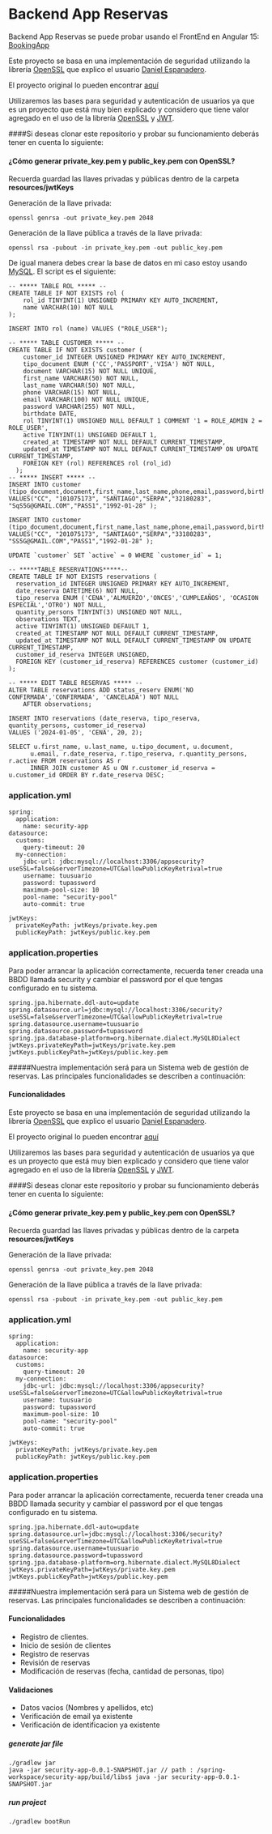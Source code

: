 
# Backend App Reservas

Backend App Reservas se puede probar usando el FrontEnd en Angular 15: [BookingApp](https://gitlab.com/myfirstgroupp/bookingapp.git)

Este proyecto se basa en una implementación de seguridad utilizando la librería [OpenSSL](https://www.openssl.org/) que explico el usuario [Daniel Espanadero](https://github.com/DanielEspanadero).

El proyecto original lo pueden encontrar [aquí](https://github.com/DanielEspanadero/spring-security)

Utilizaremos las bases para seguridad y autenticación de usuarios ya que es un proyecto que está muy bien explicado y considero que tiene valor agregado en el uso de la librería [OpenSSL](https://www.openssl.org/) y [JWT](https://jwt.io/).


####Si deseas clonar este repositorio y probar su funcionamiento deberás tener en cuenta lo siguiente:

#### ¿Cómo generar private_key.pem y public_key.pem con OpenSSL?

Recuerda guardad las llaves privadas y públicas dentro de la carpeta **resources/jwtKeys**

Generación de la llave privada:

```
openssl genrsa -out private_key.pem 2048

```

Generación de la llave pública a través de la llave privada:

```
openssl rsa -pubout -in private_key.pem -out public_key.pem

```

De igual manera debes crear la base de datos en mi caso estoy usando [MySQL](https://dev.mysql.com/). El script es el siguiente: 

``` 
-- ***** TABLE ROL ***** --
CREATE TABLE IF NOT EXISTS rol (
	rol_id TINYINT(1) UNSIGNED PRIMARY KEY AUTO_INCREMENT,
	name VARCHAR(10) NOT NULL
);

INSERT INTO rol (name) VALUES ("ROLE_USER");

-- ***** TABLE CUSTOMER ***** --
CREATE TABLE IF NOT EXISTS customer (
    customer_id INTEGER UNSIGNED PRIMARY KEY AUTO_INCREMENT,
    tipo_document ENUM ('CC','PASSPORT','VISA') NOT NULL,
    document VARCHAR(15) NOT NULL UNIQUE,
    first_name VARCHAR(50) NOT NULL,
    last_name VARCHAR(50) NOT NULL,
    phone VARCHAR(15) NOT NULL,
    email VARCHAR(100) NOT NULL UNIQUE,
    password VARCHAR(255) NOT NULL,
    birthdate DATE,
    rol TINYINT(1) UNSIGNED NULL DEFAULT 1 COMMENT '1 = ROLE_ADMIN 2 = ROLE_USER',
    active TINYINT(1) UNSIGNED DEFAULT 1,
    created_at TIMESTAMP NOT NULL DEFAULT CURRENT_TIMESTAMP,
    updated_at TIMESTAMP NOT NULL DEFAULT CURRENT_TIMESTAMP ON UPDATE CURRENT_TIMESTAMP,
    FOREIGN KEY (rol) REFERENCES rol (rol_id)
  );
-- ***** INSERT ***** --
INSERT INTO customer (tipo_document,document,first_name,last_name,phone,email,password,birthdate)
VALUES("CC", "101075173", "SANTIAGO","SERPA","32180283", "SqS5G@GMAIL.COM","PASS1","1992-01-28" );

INSERT INTO customer (tipo_document,document,first_name,last_name,phone,email,password,birthdate)
VALUES("CC", "201075173", "SANTIAGO","SERPA","33180283", "SS5G@GMAIL.COM","PASS1","1992-01-28" );

UPDATE `customer` SET `active` = 0 WHERE `customer_id` = 1;

-- *****TABLE RESERVATIONS*****--
CREATE TABLE IF NOT EXISTS reservations (
  reservation_id INTEGER UNSIGNED PRIMARY KEY AUTO_INCREMENT,
  date_reserva DATETIME(6) NOT NULL,
  tipo_reserva ENUM ('CENA','ALMUERZO','ONCES','CUMPLEAÑOS', 'OCASION ESPECIAL','OTRO') NOT NULL,
  quantity_persons TINYINT(3) UNSIGNED NOT NULL,
  observations TEXT,
  active TINYINT(1) UNSIGNED DEFAULT 1,
  created_at TIMESTAMP NOT NULL DEFAULT CURRENT_TIMESTAMP,
  updated_at TIMESTAMP NOT NULL DEFAULT CURRENT_TIMESTAMP ON UPDATE CURRENT_TIMESTAMP,
  customer_id_reserva INTEGER UNSIGNED,
  FOREIGN KEY (customer_id_reserva) REFERENCES customer (customer_id)
);

-- ***** EDIT TABLE RESERVAS ***** --
ALTER TABLE reservations ADD status_reserv ENUM('NO CONFIRMADA','CONFIRMADA', 'CANCELADA') NOT NULL
	AFTER observations;

INSERT INTO reservations (date_reserva, tipo_reserva, quantity_persons, customer_id_reserva)
VALUES ('2024-01-05', 'CENA', 20, 2);

SELECT u.first_name, u.last_name, u.tipo_document, u.document,
      u.email, r.date_reserva, r.tipo_reserva, r.quantity_persons, r.active FROM reservations AS r
      INNER JOIN customer AS u ON r.customer_id_reserva = u.customer_id ORDER BY r.date_reserva DESC;
```

### application.yml

```
spring:
  application:
    name: security-app
datasource:
  customs:
    query-timeout: 20
  my-connection:
    jdbc-url: jdbc:mysql://localhost:3306/appsecurity?useSSL=false&serverTimezone=UTC&allowPublicKeyRetrival=true
    username: tuusuario
    password: tupassword
    maximum-pool-size: 10
    pool-name: "security-pool"
    auto-commit: true

jwtKeys:
  privateKeyPath: jwtKeys/private.key.pem
  publicKeyPath: jwtKeys/public.key.pem

```

### application.properties

Para poder arrancar la aplicación correctamente, recuerda tener creada una BBDD llamada security y cambiar el password por el que tengas configurado en tu sistema.

```
spring.jpa.hibernate.ddl-auto=update
spring.datasource.url=jdbc:mysql://localhost:3306/security?useSSL=false&serverTimezone=UTC&allowPublicKeyRetrival=true
spring.datasource.username=tuusuario
spring.datasource.password=tupassword
spring.jpa.database-platform=org.hibernate.dialect.MySQL8Dialect
jwtKeys.privateKeyPath=jwtKeys/private.key.pem
jwtKeys.publicKeyPath=jwtKeys/public.key.pem
```

#####Nuestra implementación será para un Sistema web de gestión de reservas. Las principales funcionalidades se describen a continuación:

#### Funcionalidades 
Este proyecto se basa en una implementación de seguridad utilizando la librería [OpenSSL](https://www.openssl.org/) que explico el usuario [Daniel Espanadero](https://github.com/DanielEspanadero).

El proyecto original lo pueden encontrar [aquí](https://github.com/DanielEspanadero/spring-security)

Utilizaremos las bases para seguridad y autenticación de usuarios ya que es un proyecto que está muy bien explicado y considero que tiene valor agregado en el uso de la librería [OpenSSL](https://www.openssl.org/) y [JWT](https://jwt.io/).


####Si deseas clonar este repositorio y probar su funcionamiento deberás tener en cuenta lo siguiente:

#### ¿Cómo generar private_key.pem y public_key.pem con OpenSSL?

Recuerda guardad las llaves privadas y públicas dentro de la carpeta **resources/jwtKeys**

Generación de la llave privada:

```
openssl genrsa -out private_key.pem 2048
```

Generación de la llave pública a través de la llave privada:

```
openssl rsa -pubout -in private_key.pem -out public_key.pem
```

### application.yml

```
spring:
  application:
    name: security-app
datasource:
  customs:
    query-timeout: 20
  my-connection:
    jdbc-url: jdbc:mysql://localhost:3306/appsecurity?useSSL=false&serverTimezone=UTC&allowPublicKeyRetrival=true
    username: tuusuario
    password: tupassword
    maximum-pool-size: 10
    pool-name: "security-pool"
    auto-commit: true

jwtKeys:
  privateKeyPath: jwtKeys/private.key.pem
  publicKeyPath: jwtKeys/public.key.pem

```

### application.properties

Para poder arrancar la aplicación correctamente, recuerda tener creada una BBDD llamada security y cambiar el password por el que tengas configurado en tu sistema.

```
spring.jpa.hibernate.ddl-auto=update
spring.datasource.url=jdbc:mysql://localhost:3306/security?useSSL=false&serverTimezone=UTC&allowPublicKeyRetrival=true
spring.datasource.username=tuusuario
spring.datasource.password=tupassword
spring.jpa.database-platform=org.hibernate.dialect.MySQL8Dialect
jwtKeys.privateKeyPath=jwtKeys/private.key.pem
jwtKeys.publicKeyPath=jwtKeys/public.key.pem
```

#####Nuestra implementación será para un Sistema web de gestión de reservas. Las principales funcionalidades se describen a continuación:

#### Funcionalidades 
- Registro de clientes.
- Inicio de sesión de clientes
- Registro de reservas
- Revisión de reservas
- Modificación de reservas (fecha, cantidad de personas, tipo)

#### Validaciones
- Datos vacios (Nombres y apellidos, etc)
- Verificación de email ya existente
- Verificación de identificacion ya existente


##### generate jar file
```
./gradlew jar
java -jar security-app-0.0.1-SNAPSHOT.jar // path : /spring-workspace/security-app/build/libs$ java -jar security-app-0.0.1-SNAPSHOT.jar 

```

##### run project
```
./gradlew bootRun
```